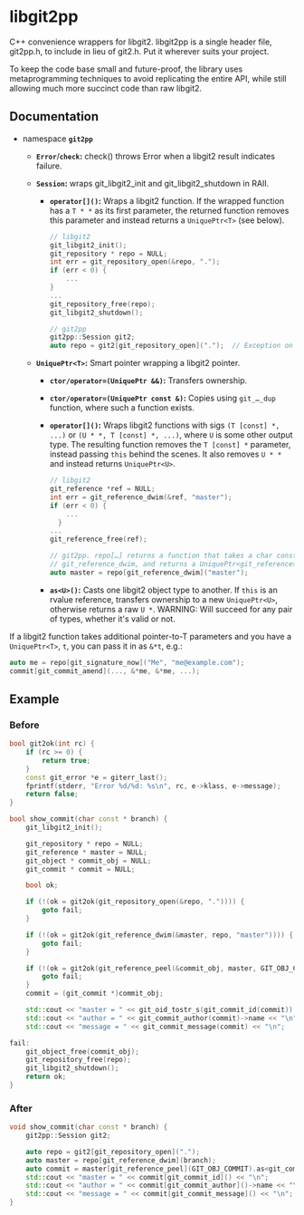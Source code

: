 # libgit2pp

C++ convenience wrappers for libgit2. libgit2pp is a single header file, git2pp.h,
to include in lieu of git2.h. Put it wherever suits your project.

To keep the code base small and future-proof, the library uses metaprogramming
techniques to avoid replicating the entire API, while still allowing much more
succinct code than raw libgit2.

## Documentation

* namespace **`git2pp`**

  * **`Error`**/**`check`:** check() throws Error when a libgit2 result indicates failure.

  * **`Session`:** wraps git_libgit2_init and git_libgit2_shutdown in RAII.

    * **`operator[]()`:** Wraps a libgit2 function. If the wrapped function has a `T * *`
      as its first parameter, the returned function removes this parameter and instead
      returns a `UniquePtr<T>` (see below).

      ```cpp
      // libgit2
      git_libgit2_init();
      git_repository * repo = NULL;
      int err = git_repository_open(&repo, ".");
      if (err < 0) {
          ...
      }
      ...
      git_repository_free(repo);
      git_libgit2_shutdown();
      ```

      ```cpp
      // git2pp
      git2pp::Session git2;
      auto repo = git2[git_repository_open](".");  // Exception on failure.
      ```

  * **`UniquePtr<T>`:** Smart pointer wrapping a libgit2 pointer.

    * **`ctor/operator=(UniquePtr &&)`:** Transfers ownership.

    * **`ctor/operator=(UniquePtr const &)`:** Copies using `git_…_dup` function,
      where such a function exists.

    * **`operator[]()`:** Wraps libgit2 functions with sigs `(T [const] *, ...)` or
      `(U * *, T [const] *, ...)`, where `U` is some other output type. The resulting
      function removes the `T [const] *` parameter, instead passing `this` behind the
      scenes. It also removes `U * *` and instead returns `UniquePtr<U>`.

      ```cpp
      // libgit2
      git_reference *ref = NULL;
      int err = git_reference_dwim(&ref, "master");
      if (err < 0) {
          ...
        }
      ...
      git_reference_free(ref);
      ```

      ```cpp
      // git2pp. repo[…] returns a function that takes a char const *, calls
      // git_reference_dwim, and returns a UniquePtr<git_reference>.
      auto master = repo[git_reference_dwim]("master");
      ```

    * **`as<U>()`:** Casts one libgit2 object type to another. If `this` is an
      rvalue reference, transfers ownership to a new `UniquePtr<U>`, otherwise
      returns a raw `U *`. WARNING: Will succeed for any pair of types,
      whether it's valid or not.

If a libgit2 function takes additional pointer-to-T parameters and you have
a `UniquePtr<T>`, `t`, you can pass it in as `&*t`, e.g.:

```cpp
auto me = repo[git_signature_now]("Me", "me@example.com");
commit[git_commit_amend](..., &*me, &*me, ...);
```

## Example

### Before

```cpp
bool git2ok(int rc) {
    if (rc >= 0) {
        return true;
    }
    const git_error *e = giterr_last();
    fprintf(stderr, "Error %d/%d: %s\n", rc, e->klass, e->message);
    return false;
}

bool show_commit(char const * branch) {
    git_libgit2_init();

    git_repository * repo = NULL;
    git_reference * master = NULL;
    git_object * commit_obj = NULL;
    git_commit * commit = NULL;

    bool ok;

    if (!(ok = git2ok(git_repository_open(&repo, ".")))) {
        goto fail;
    }

    if (!(ok = git2ok(git_reference_dwim(&master, repo, "master")))) {
        goto fail;
    }

    if (!(ok = git2ok(git_reference_peel(&commit_obj, master, GIT_OBJ_COMMIT)))) {
        goto fail;
    }
    commit = (git_commit *)commit_obj;

    std::cout << "master = " << git_oid_tostr_s(git_commit_id(commit)) << "\n";
    std::cout << "author = " << git_commit_author(commit)->name << "\n";
    std::cout << "message = " << git_commit_message(commit) << "\n";

fail:
    git_object_free(commit_obj);
    git_repository_free(repo);
    git_libgit2_shutdown();
    return ok;
}
```

### After

```cpp
void show_commit(char const * branch) {
    git2pp::Session git2;

    auto repo = git2[git_repository_open](".");
    auto master = repo[git_reference_dwim](branch);
    auto commit = master[git_reference_peel](GIT_OBJ_COMMIT).as<git_commit>();
    std::cout << "master = " << commit[git_commit_id]() << "\n";
    std::cout << "author = " << commit[git_commit_author]()->name << "\n";
    std::cout << "message = " << commit[git_commit_message]() << "\n";
}
```
